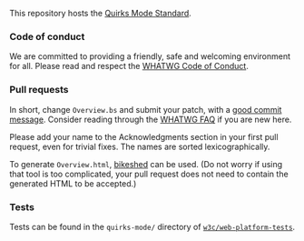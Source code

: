 This repository hosts the [Quirks Mode Standard](https://quirks.spec.whatwg.org/).

### Code of conduct

We are committed to providing a friendly, safe and welcoming environment for all. Please read and
respect the [WHATWG Code of Conduct](https://wiki.whatwg.org/wiki/Code_of_Conduct).

### Pull requests

In short, change `Overview.bs` and submit your patch, with a
[good commit message](https://github.com/erlang/otp/wiki/Writing-good-commit-messages). Consider
reading through the [WHATWG FAQ](https://wiki.whatwg.org/wiki/FAQ) if you are new here.

Please add your name to the Acknowledgments section in your first pull request, even for trivial
fixes. The names are sorted lexicographically.

To generate `Overview.html`, [bikeshed](https://github.com/tabatkins/bikeshed) can be used. (Do not
worry if using that tool is too complicated, your pull request does not need to contain the
generated HTML to be accepted.)

### Tests

Tests can be found in the `quirks-mode/` directory of
[`w3c/web-platform-tests`](https://github.com/w3c/web-platform-tests).
